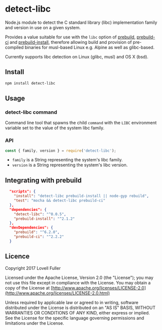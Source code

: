 # detect-libc

Node.js module to detect the C standard library (libc) implementation
family and version in use on a given system.

Provides a value suitable for use with the `libc` option of
[prebuild](https://www.npmjs.com/package/prebuild),
[prebuild-ci](https://www.npmjs.com/package/prebuild-ci) and
[prebuild-install](https://www.npmjs.com/package/prebuild-install),
therefore allowing build and provision of pre-compiled binaries
for musl-based Linux e.g. Alpine as well as glibc-based.

Currently supports libc detection on Linux (glibc, musl) and OS X (bsd).

## Install

```sh
npm install detect-libc
```

## Usage

### detect-libc command

Command line tool that spawns the child `command` with the `LIBC`
environment variable set to the value of the system libc family.

### API

```js
const { family, version } = require('detect-libc');
```

* `family` is a String representing the system's libc family.
* `version` is a String representing the system's libc version.

## Integrating with prebuild

```json
  "scripts": {
    "install": "detect-libc prebuild-install || node-gyp rebuild",
    "test": "mocha && detect-libc prebuild-ci"
  },
  "dependencies": {
    "detect-libc": "^0.0.5",
    "prebuild-install": "^2.1.2"
  },
  "devDependencies": {
    "prebuild": "^6.2.0",
    "prebuild-ci": "^2.2.2"
  }
```

## Licence

Copyright 2017 Lovell Fuller

Licensed under the Apache License, Version 2.0 (the "License");
you may not use this file except in compliance with the License.
You may obtain a copy of the License at [http://www.apache.org/licenses/LICENSE-2.0](http://www.apache.org/licenses/LICENSE-2.0.html)

Unless required by applicable law or agreed to in writing, software
distributed under the License is distributed on an "AS IS" BASIS,
WITHOUT WARRANTIES OR CONDITIONS OF ANY KIND, either express or implied.
See the License for the specific language governing permissions and
limitations under the License.
